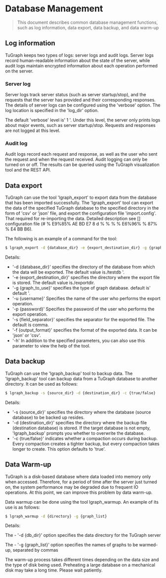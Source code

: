 # Database Management

> This document describes common database management functions, such as log information, data export, data backup, and data warm-up

## Log information

TuGraph keeps two types of logs: server logs and audit logs. Server logs record human-readable information about the state of the server, while audit logs maintain encrypted information about each operation performed on the server.

### Server log

Server logs track server status (such as server startup/stop), and the requests that the server has provided and their corresponding responses. The details of server logs can be configured using the 'verbose' option. The log location is specified in the 'log_dir' option.

The default 'verbose' level is' 1 '. Under this level, the server only prints logs about major events, such as server startup/stop. Requests and responses are not logged at this level.

### Audit log

Audit logs record each request and response, as well as the user who sent the request and when the request received. Audit logging can only be turned on or off. The results can be queried using the TuGraph visualization tool and the REST API.

## Data export

TuGraph can use the tool 'lgraph_export' to export data from the database that has been imported successfully. The 'lgraph_export' tool can export the data of the specified TuGraph database to the specified directory in the form of 'csv' or 'json' file, and export the configuration file 'import.config'. That required for re-importing the data. Detailed description see [] configuration file (# % E9%85% AE BD E7 8 d % % % % E6%96% % 87% % E4 BB B6).

The following is an example of a command for the tool:

```bash
$ lgraph_export -d {database_dir} -e {export_destination_dir} -g {graph_to_use} -u {username} -p {password} -f  {output_format}
```

Details:

- '-d {database_dir}' specifies the directory of the database from which the data will be exported. The default value is./testdb '.
- '-e {export_destination_dir}' specifies the directory where the export file is stored. The default value is./exportdir.
- '-g {graph_to_use}' specifies the type of graph database. default is' default '.
- '-u {username}' Specifies the name of the user who performs the export operation.
- '-p {password}' Specifies the password of the user who performs the export operation.
- '-s {field_separator}' specifies the separator for the exported file. The default is comma.
- '-f {output_format}' specifies the format of the exported data. It can be 'json' or 'csv'.
- '-h' In addition to the specified parameters, you can also use this parameter to view the help of the tool.

## Data backup

TuGraph can use the 'lgraph_backup' tool to backup data.
The 'lgraph_backup' tool can backup data from a TuGraph database to another directory. It can be used as follows:

```bash
$ lgraph_backup -s {source_dir} -d {destination_dir} -c {true/false}
```

Details:

- '-s {source_dir}' specifies the directory where the database (source database) to be backed up resides.
- '-d {destination_dir}' specifies the directory where the backup file (destination database) is stored.
  If the target database is not empty, 'lgraph_backup' prompts you whether to overwrite the database.
- '-c {true/false}' indicates whether a compaction occurs during backup.
  Every compaction creates a tighter backup, but every compaction takes longer to create. This option defaults to 'true'.

## Data Warm-up

TuGraph is a disk-based database where data loaded into memory only when accessed. Therefore, for a period of time after the server just turned on, the system performance may be degraded due to frequent IO operations. At this point, we can improve this problem by data warm-up.

Data warmup can be done using the tool lgraph_warmup. An example of its use is as follows:

```bash
$ lgraph_warmup -d {directory} -g {graph_list}
```

Details:

The - '-d {db_dir}' option specifies the data directory for the TuGraph server

The - '-g {graph_list}' option specifies the names of graphs to be warmed-up, separated by commas

The warm-up process takes different times depending on the data size and the type of disk being used. Preheating a large database on a mechanical disk may take a long time. Please wait patiently.
